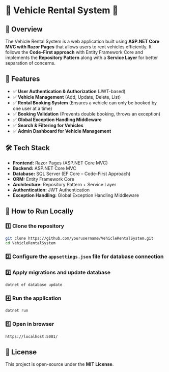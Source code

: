 # 🚗 Vehicle Rental System 🚀

## 📌 Overview
The Vehicle Rental System is a web application built using **ASP.NET Core MVC with Razor Pages** that allows users to rent vehicles efficiently. It follows the **Code-First approach** with Entity Framework Core and implements the **Repository Pattern** along with a **Service Layer** for better separation of concerns.

## 🔹 Features
- ✅ **User Authentication & Authorization** (JWT-based)
- ✅ **Vehicle Management** (Add, Update, Delete, List)
- ✅ **Rental Booking System** (Ensures a vehicle can only be booked by one user at a time)
- ✅ **Booking Validation** (Prevents double booking, throws an exception)
- ✅ **Global Exception Handling Middleware**
- ✅ **Search & Filtering for Vehicles**
- ✅ **Admin Dashboard for Vehicle Management**

## 🛠️ Tech Stack
- **Frontend:** Razor Pages (ASP.NET Core MVC)
- **Backend:** ASP.NET Core MVC
- **Database:** SQL Server (EF Core – Code-First Approach)
- **ORM:** Entity Framework Core
- **Architecture:** Repository Pattern + Service Layer
- **Authentication:** JWT Authentication
- **Exception Handling:** Global Exception Handling Middleware

## 🚀 How to Run Locally

### 1️⃣ Clone the repository
```sh
git clone https://github.com/yourusername/VehicleRentalSystem.git
cd VehicleRentalSystem
```

### 2️⃣ Configure the `appsettings.json` file for database connection

### 3️⃣ Apply migrations and update database
```sh
dotnet ef database update
```

### 4️⃣ Run the application
```sh
dotnet run
```

### 5️⃣ Open in browser
```
https://localhost:5001/
```

## 📜 License
This project is open-source under the **MIT License**.
